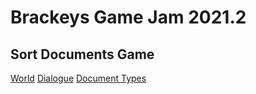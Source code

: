 # Brackeys Game Jam 2021.2

## Sort Documents Game

[World](WORLD.md)
[Dialogue](Dialoge.md)
[Document Types](DocTypes.md)
